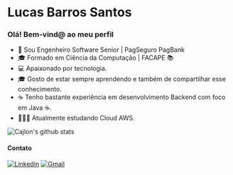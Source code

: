 # Lucas Barros Santos

### Olá! Bem-vind@ ao meu perfil

- 👷 Sou Engenheiro Software Senior | PagSeguro PagBank
- 🎓 Formado em Ciência da Computação | FACAPE 📚 
- 💻 Apaixonado por tecnologia.
- 🎓 Gosto de estar sempre aprendendo e também de compartilhar esse conhecimento.
- ☕ Tenho bastante experiência em desenvolvimento Backend com foco em Java ☕.
- 👨🏻‍💻 Atualmente estudando Cloud AWS.

<a align="center">![Cajlon's github stats](https://github-readme-stats.vercel.app/api?username=lucasbarrossantos&show_icons=true&theme=red)</a>

#### Contato
[![Linkedin](https://img.shields.io/badge/LinkedIn-blue?style=for-the-badge&logo=Linkedin)](https://www.linkedin.com/in/lucasbarrossantos/)
[![Gmail](https://img.shields.io/badge/-Gmail-c14438?style=for-the-badge&logo=Gmail&logoColor=white&link=mailto:lucas14081992@gmail.com)](mailto:lucas14081992@gmail.com)
